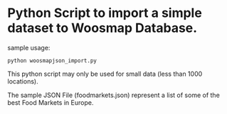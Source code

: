 # Python Script to import a simple dataset to Woosmap Database.

sample usage:

    python woosmapjson_import.py

This python script may only be used for small data (less than 1000 locations).

The sample JSON File (foodmarkets.json) represent a list of some of the best Food Markets in Europe.